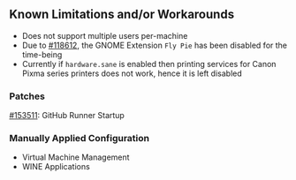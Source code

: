 ## Known Limitations and/or Workarounds
+ Does not support multiple users per-machine
+ Due to [#118612](https://github.com/NixOS/nixpkgs/issues/118612), the GNOME Extension `Fly Pie` has been disabled for the time-being
+ Currently if `hardware.sane` is enabled then printing services for Canon Pixma series printers does not work, hence it is left disabled

### Patches
[#153511](https://github.com/NixOS/nixpkgs/pull/153511): GitHub Runner Startup

### Manually Applied Configuration
+ Virtual Machine Management
+ WINE Applications